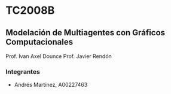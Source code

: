 # TC2008B 
## Modelación de Multiagentes con Gráficos Computacionales 

Prof. Ivan Axel Dounce 
Prof. Javier Rendón 

### Integrantes 
- Andrés Martínez, A00227463
